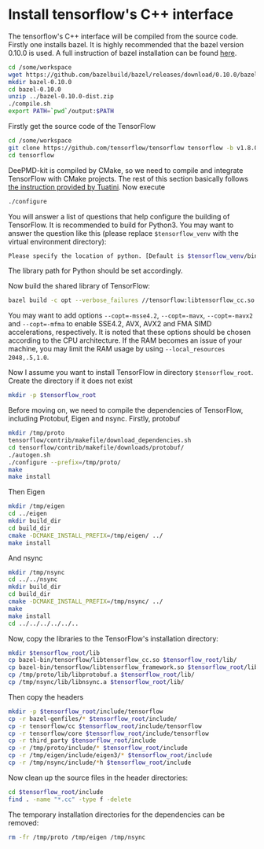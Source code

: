 # Install tensorflow's C++ interface
The tensorflow's C++ interface will be compiled from the source code. Firstly one installs bazel. It is highly recommended that the bazel version 0.10.0 is used. A full instruction of bazel installation can be found [here](https://docs.bazel.build/versions/master/install.html).
```bash
cd /some/workspace
wget https://github.com/bazelbuild/bazel/releases/download/0.10.0/bazel-0.10.0-dist.zip
mkdir bazel-0.10.0
cd bazel-0.10.0
unzip ../bazel-0.10.0-dist.zip
./compile.sh
export PATH=`pwd`/output:$PATH
```

Firstly get the source code of the TensorFlow
```bash
cd /some/workspace
git clone https://github.com/tensorflow/tensorflow tensorflow -b v1.8.0 --depth=1
cd tensorflow
```

DeePMD-kit is compiled by CMake, so we need to compile and integrate TensorFlow with CMake projects. The rest of this section basically follows [the instruction provided by Tuatini](http://tuatini.me/building-tensorflow-as-a-standalone-project/). Now execute
```bash
./configure
```
You will answer a list of questions that help configure the building of TensorFlow. It is recommended to build for Python3. You may want to answer the question like this (please replace `$tensorflow_venv` with the virtual environment directory):
```bash
Please specify the location of python. [Default is $tensorflow_venv/bin/python]:
```
The library path for Python should be set accordingly.

Now build the shared library of TensorFlow:
```bash
bazel build -c opt --verbose_failures //tensorflow:libtensorflow_cc.so
```
You may want to add options `--copt=-msse4.2`,  `--copt=-mavx`, `--copt=-mavx2` and `--copt=-mfma` to enable SSE4.2, AVX, AVX2 and FMA SIMD accelerations, respectively. It is noted that these options should be chosen according to the CPU architecture. If the RAM becomes an issue of your machine, you may limit the RAM usage by using `--local_resources 2048,.5,1.0`. 

Now I assume you want to install TensorFlow in directory `$tensorflow_root`. Create the directory if it does not exist
```bash
mkdir -p $tensorflow_root
```
Before moving on, we need to compile the dependencies of TensorFlow, including Protobuf, Eigen and nsync. Firstly, protobuf
```bash
mkdir /tmp/proto
tensorflow/contrib/makefile/download_dependencies.sh
cd tensorflow/contrib/makefile/downloads/protobuf/
./autogen.sh
./configure --prefix=/tmp/proto/
make
make install
```
Then Eigen
```bash
mkdir /tmp/eigen
cd ../eigen
mkdir build_dir
cd build_dir
cmake -DCMAKE_INSTALL_PREFIX=/tmp/eigen/ ../
make install
```
And nsync
```bash
mkdir /tmp/nsync
cd ../../nsync
mkdir build_dir
cd build_dir
cmake -DCMAKE_INSTALL_PREFIX=/tmp/nsync/ ../
make
make install
cd ../../../../../..
```
Now, copy the libraries to the TensorFlow's installation directory:
```bash
mkdir $tensorflow_root/lib
cp bazel-bin/tensorflow/libtensorflow_cc.so $tensorflow_root/lib/
cp bazel-bin/tensorflow/libtensorflow_framework.so $tensorflow_root/lib/
cp /tmp/proto/lib/libprotobuf.a $tensorflow_root/lib/
cp /tmp/nsync/lib/libnsync.a $tensorflow_root/lib/
```
Then copy the headers
```bash
mkdir -p $tensorflow_root/include/tensorflow
cp -r bazel-genfiles/* $tensorflow_root/include/
cp -r tensorflow/cc $tensorflow_root/include/tensorflow
cp -r tensorflow/core $tensorflow_root/include/tensorflow
cp -r third_party $tensorflow_root/include
cp -r /tmp/proto/include/* $tensorflow_root/include
cp -r /tmp/eigen/include/eigen3/* $tensorflow_root/include
cp -r /tmp/nsync/include/*h $tensorflow_root/include
```
Now clean up the source files in the header directories:
```bash
cd $tensorflow_root/include
find . -name "*.cc" -type f -delete
```
The temporary installation directories for the dependencies can be removed:
```bash
rm -fr /tmp/proto /tmp/eigen /tmp/nsync
```
